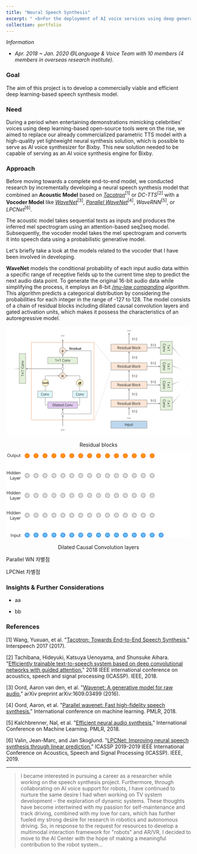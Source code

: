 ```yaml
---
title: "Neural Speech Synthesis"
excerpt: " <b>For the deployment of AI voice services using deep generative models.</b>"
collection: portfolio
---
```

<!-- <br/><img src='/images/500x300.png'> -->

_Information_
* _Apr. 2018 ~ Jan. 2020 @Language & Voice Team with 10 members_
  _(4 members in overseas research institute)._

### Goal
The aim of this project is to develop a commercially viable and efficient deep learning-based speech synthesis model.

### Need
During a period when entertaining demonstrations mimicking celebrities' voices using deep learning-based open-source tools were on the rise, we aimed to replace our already commercialized parametric TTS model with a high-quality yet lightweight neural synthesis solution, which is possible to serve as AI voice synthesizer for Bixby. This new solution needed to be capable of serving as an AI voice synthesis engine for Bixby.

### Approach
Before moving towards a complete end-to-end model, we conducted research by incrementally developing a neural speech synthesis model that combined an **Acoustic Model** based on [_Tacotron_](https://google.github.io/tacotron/)<sup>[1]</sup> or _DC-TTS_<sup>[2]</sup> with a **Vocoder Model** like [_WaveNet_](https://www.deepmind.com/blog/wavenet-a-generative-model-for-raw-audio)<sup>[3]</sup>, [_Parallel WaveNet_](https://www.deepmind.com/blog/high-fidelity-speech-synthesis-with-wavenet)<sup>[4]</sup>, _WaveRNN_<sup>[5]</sup>, or _LPCNet_<sup>[6]</sup>.

The acoustic model takes sequential texts as inputs and produces the inferred mel spectrogram using an attention-based seq2seq model. Subsequently, the vocoder model takes the mel spectrogram and converts it into speech data using a probabilistic generative model.

Let's briefly take a look at the models related to the vocoder that I have been involved in developing.

**WaveNet** models the conditional probability of each input audio data within a specific range of receptive fields up to the current time step to predict the next audio data point. To generate the original 16-bit audio data while simplifying the process, it employs an 8-bit [_$/mu$-law companding_](https://en.wikipedia.org/wiki/%CE%9C-law_algorithm) algorithm. This algorithm predicts a categorical distribution by considering the probabilities for each integer in the range of -127 to 128. The model consists of a chain of residual blocks including dilated causal convolution layers and gated activation units, which makes it possess the characteristics of an autoregressive model.

![Residual Blocks](/images/residual_block.png "Residual Blocks")<br/>
<span style="color:gray">
  <p style="text-align: center;">Residual blocks</p>
</span>

![Dilated Causal Convolution layers](/images/dilated_causal_convolution.gif "Dilated Causal Convolution layers")<br/>
<span style="color:gray">
  <p style="text-align: center;">Dilated Causal Convolution layers</p>
</span>

Parallel WN 차별점

LPCNet 차별점

### Insights & Further Considerations
* aa

* bb

### References

[1] Wang, Yuxuan, et al. "[Tacotron: Towards End-to-End Speech Synthesis.](https://arxiv.org/abs/1703.10135)" Interspeech 2017 (2017).

[2] Tachibana, Hideyuki, Katsuya Uenoyama, and Shunsuke Aihara. "[Efficiently trainable text-to-speech system based on deep convolutional networks with guided attention.](https://ieeexplore.ieee.org/abstract/document/8461829)" 2018 IEEE international conference on acoustics, speech and signal processing (ICASSP). IEEE, 2018.

[3] Oord, Aaron van den, et al. "[Wavenet: A generative model for raw audio.](https://arxiv.org/abs/1609.03499)" arXiv preprint arXiv:1609.03499 (2016).

[4] Oord, Aaron, et al. "[Parallel wavenet: Fast high-fidelity speech synthesis.](https://proceedings.mlr.press/v80/oord18a.html)" International conference on machine learning. PMLR, 2018.

[5] Kalchbrenner, Nal, et al. "[Efficient neural audio synthesis.](https://proceedings.mlr.press/v80/kalchbrenner18a.html)" International Conference on Machine Learning. PMLR, 2018.

[6] Valin, Jean-Marc, and Jan Skoglund. "[LPCNet: Improving neural speech synthesis through linear prediction.](https://ieeexplore.ieee.org/abstract/document/8682804)" ICASSP 2019-2019 IEEE International Conference on Acoustics, Speech and Signal Processing (ICASSP). IEEE, 2019.

***

> I became interested in pursuing a career as a researcher while working on the speech synthesis project. Furthermore, through collaborating on AI voice support for robots, I have continued to nurture the same desire I had when working on TV system development – the exploration of dynamic systems. These thoughts have become intertwined with my passion for self-maintenance and track driving, combined with my love for cars, which has further fueled my strong desire for research in robotics and autonomous driving. So, in response to the request for resources to develop a multimodal interaction framework for "robots" and AR/VR, I decided to move to the AI Center with the hope of making a meaningful contribution to the robot system...
